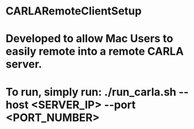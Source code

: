 # CARLARemoteClientSetup

# Developed to allow Mac Users to easily remote into a remote CARLA server.
# To run, simply run: ./run_carla.sh --host <SERVER_IP> --port <PORT_NUMBER>

